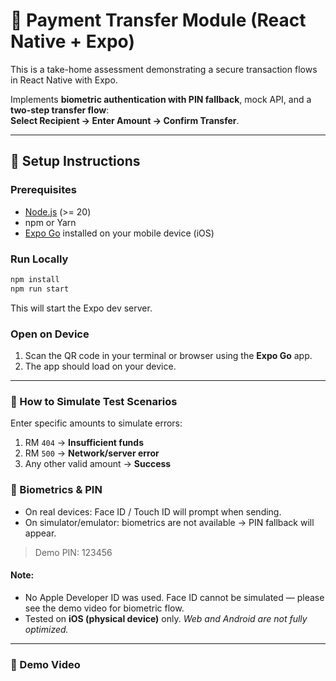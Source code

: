 # 📱 Payment Transfer Module (React Native + Expo)

This is a take-home assessment demonstrating a secure transaction flows in React Native with Expo.

Implements **biometric authentication with PIN fallback**, mock API, and a **two-step transfer flow**:  
**Select Recipient → Enter Amount → Confirm Transfer**.

---

## 🚀 Setup Instructions

### Prerequisites
- [Node.js](https://nodejs.org/en) (>= 20)
- npm or Yarn
- [Expo Go](https://expo.dev/client) installed on your mobile device (iOS)


### Run Locally
```bash
npm install
npm run start
```
This will start the Expo dev server.


### Open on Device
1. Scan the QR code in your terminal or browser using the **Expo Go** app.
2. The app should load on your device.

---

### 🧪 How to Simulate Test Scenarios
Enter specific amounts to simulate errors:
1. RM `404` → **Insufficient funds**
2. RM `500` → **Network/server error**
3. Any other valid amount → **Success**


### 🔐 Biometrics & PIN
- On real devices: Face ID / Touch ID will prompt when sending.
- On simulator/emulator: biometrics are not available → PIN fallback will appear.

>Demo PIN: 123456

#### Note:
- No Apple Developer ID was used. Face ID cannot be simulated — please see the demo video for biometric flow.
- Tested on **iOS (physical device)** only. _Web and Android are not fully optimized._

---

### 🎥 Demo Video

